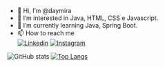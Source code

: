 - 👋 Hi, I’m @daymira
- 👀 I’m interested in Java, HTML, CSS e Javascript.
- 🌱 I’m currently learning Java, Spring Boot.
- 📫 How to reach me
</br>[![Linkedin](https://img.shields.io/badge/LinkedIn-0077B5?style=for-the-badge&logo=linkedin&logoColor=white)](https://www.linkedin.com/in/daynara-mira-8a81ab218/)
  [![Instagram](https://img.shields.io/badge/Instagram-E4405F?style=for-the-badge&logo=instagram&logoColor=white)](https://www.instagram.com/daynaramira)

![GitHub stats](https://github-readme-stats.vercel.app/api?username=daymira&show_icons=true&theme=radical)
[![Top Langs](https://github-readme-stats.vercel.app/api/top-langs/?username=daymira&layout=compact)](https://github.com/daymira/github-readme-stats)


<!---
daymira/daymira is a ✨ special ✨ repository because its `README.md` (this file) appears on your GitHub profile.
You can click the Preview link to take a look at your changes.
--->
